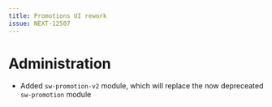 ```yaml
---
title: Promotions UI rework
issue: NEXT-12507
---
```

# Administration
*  Added `sw-promotion-v2` module, which will replace the now depreceated `sw-promotion` module
